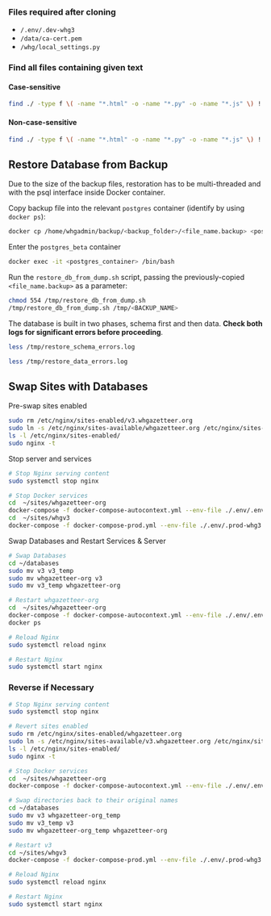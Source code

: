 ### Files required after cloning
- `/.env/.dev-whg3`
- `/data/ca-cert.pem`
- `/whg/local_settings.py`

### Find all files containing given text

#### Case-sensitive
```bash
find ./ -type f \( -name "*.html" -o -name "*.py" -o -name "*.js" \) ! -path "./whg/static/*" ! -path "./static/*" -exec grep -lz -P "Grossner" {} + | xargs -0 -I {} echo {} | sort -u | sed "s|^./||"
```

#### Non-case-sensitive
```bash
find ./ -type f \( -name "*.html" -o -name "*.py" -o -name "*.js" \) ! -path "./whg/static/*" ! -path "./static/*" -exec grep -lzi -P "grossner" {} + | xargs -0 -I {} echo {} | sort -u | sed "s|^./||"
```

## Restore Database from Backup

Due to the size of the backup files, restoration has to be multi-threaded and with the psql interface inside Docker container.

Copy backup file into the relevant `postgres` container (identify by using `docker ps`):
```bash
docker cp /home/whgadmin/backup/<backup_folder>/<file_name.backup> <postgres_container>:/tmp/<file_name.backup>
```

Enter the `postgres_beta` container
```bash
docker exec -it <postgres_container> /bin/bash
```

Run the `restore_db_from_dump.sh` script, passing the previously-copied `<file_name.backup>` as a parameter:
```bash
chmod 554 /tmp/restore_db_from_dump.sh
/tmp/restore_db_from_dump.sh /tmp/<BACKUP_NAME>
```

The database is built in two phases, schema first and then data. **Check both logs for significant errors before proceeding**.
```bash
less /tmp/restore_schema_errors.log
```
```bash
less /tmp/restore_data_errors.log
```

## Swap Sites with Databases

Pre-swap sites enabled
```bash
sudo rm /etc/nginx/sites-enabled/v3.whgazetteer.org
sudo ln -s /etc/nginx/sites-available/whgazetteer.org /etc/nginx/sites-enabled/
ls -l /etc/nginx/sites-enabled/
sudo nginx -t
```

Stop server and services
```bash
# Stop Nginx serving content
sudo systemctl stop nginx

# Stop Docker services
cd  ~/sites/whgazetteer-org
docker-compose -f docker-compose-autocontext.yml --env-file ./.env/.env down
cd  ~/sites/whgv3
docker-compose -f docker-compose-prod.yml --env-file ./.env/.prod-whg3 down
```

Swap Databases and Restart Services & Server
```bash
# Swap Databases
cd ~/databases
sudo mv v3 v3_temp
sudo mv whgazetteer-org v3
sudo mv v3_temp whgazetteer-org

# Restart whgazetteer-org
cd  ~/sites/whgazetteer-org
docker-compose -f docker-compose-autocontext.yml --env-file ./.env/.env up -d && docker ps
docker ps

# Reload Nginx
sudo systemctl reload nginx

# Restart Nginx
sudo systemctl start nginx
```

### Reverse if Necessary
```bash
# Stop Nginx serving content
sudo systemctl stop nginx

# Revert sites enabled
sudo rm /etc/nginx/sites-enabled/whgazetteer.org
sudo ln -s /etc/nginx/sites-available/v3.whgazetteer.org /etc/nginx/sites-enabled/
ls -l /etc/nginx/sites-enabled/
sudo nginx -t

# Stop Docker services
cd  ~/sites/whgazetteer-org
docker-compose -f docker-compose-autocontext.yml --env-file ./.env/.env down

# Swap directories back to their original names
cd ~/databases
sudo mv v3 whgazetteer-org_temp
sudo mv v3_temp v3
sudo mv whgazetteer-org_temp whgazetteer-org

# Restart v3
cd ~/sites/whgv3
docker-compose -f docker-compose-prod.yml --env-file ./.env/.prod-whg3 up -d && docker ps

# Reload Nginx
sudo systemctl reload nginx

# Restart Nginx
sudo systemctl start nginx
```
